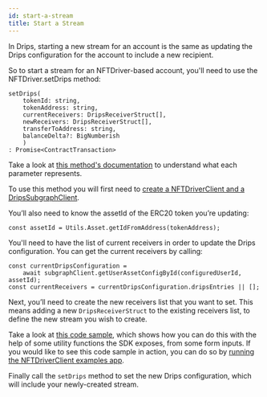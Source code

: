 ```yaml
---
id: start-a-stream
title: Start a Stream
---
```


In Drips, starting a new stream for an account is the same as updating the Drips configuration for the account to include a new recipient.

So to start a stream for an NFTDriver-based account, you'll need to use the NFTDriver.setDrips method:

```
setDrips(
    tokenId: string, 
    tokenAddress: string, 
    currentReceivers: DripsReceiverStruct[], 
    newReceivers: DripsReceiverStruct[], 
    transferToAddress: string, 
    balanceDelta?: BigNumberish
    )
: Promise<ContractTransaction>
```

Take a look at <a href="https://drips-js-sdk-api.netlify.app/classes/nftdriverclient#setDrips" target="_blank">this method's documentation</a> to understand what each parameter represents.

To use this method you will first need to [create a NFTDriverClient and a DripsSubgraphClient][is].

You’ll also need to know the assetId of the ERC20 token you’re updating:

```
const assetId = Utils.Asset.getIdFromAddress(tokenAddress);
```

You'll need to have the list of current receivers in order to update the Drips configuration. You can get the current receivers by calling:

```
const currentDripsConfiguration =
    await subgraphClient.getUserAssetConfigById(configuredUserId, assetId);
const currentReceivers = currentDripsConfiguration.dripsEntries || [];
```

Next, you’ll need to create the new receivers list that you want to set. This means adding a new `DripsReceiverStruct` to the existing receivers
list, to define the new stream you wish to create.

Take a look at <a href="https://github.com/radicle-dev/drips-js-sdk/blob/f5f4d1d4ada1b8db0214f5785103b0f03739cb65/nft-driver-examples/src/routes/streams/SetDrips.svelte#L76" target="_blank">this code sample</a>, which shows how you can do this with the help of some utility functions the SDK exposes, from some form inputs. If you would like to see this code sample in action, you can do so by [running the NFTDriverClient examples app][in].

Finally call the `setDrips` method to set the new Drips configuration, which will include your newly-created stream.


[is]: /docs/for-developers/initialize-sdk
[in]: /docs/for-developers/installing
